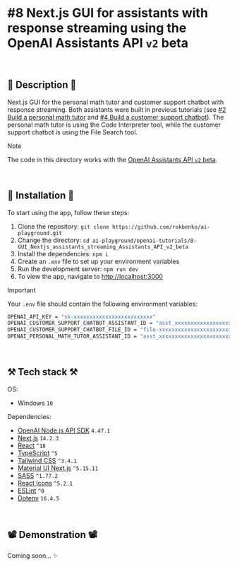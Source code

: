 # #8 Next.js GUI for assistants with response streaming using the OpenAI Assistants API `v2` beta

<br>

## 📖 Description 📖

Next.js GUI for the personal math tutor and customer support chatbot with response streaming. Both assistants were built in previous tutorials (see [#2 Build a personal math tutor](https://github.com/rokbenko/ai-playground/tree/main/openai-tutorials/2-Build_personal_math_tutor) and [#4 Build a customer support chatbot](https://github.com/rokbenko/ai-playground/tree/main/openai-tutorials/4-Build_customer_support_chatbot)). The personal math tutor is using the Code Interpreter tool, while the customer support chatbot is using the File Search tool.

> [!NOTE]
> The code in this directory works with the [OpenAI Assistants API `v2` beta](https://platform.openai.com/docs/api-reference/assistants).

<br>

## 🚀 Installation 🚀

To start using the app, follow these steps:

1. Clone the repository: `git clone https://github.com/rokbenko/ai-playground.git`
2. Change the directory: `cd ai-playground/openai-tutorials/8-GUI_Nextjs_assistants_streaming_Assistants_API_v2_beta`
3. Install the dependencies: `npm i`
4. Create an `.env` file to set up your environment variables
5. Run the development server: `npm run dev`
6. To view the app, navigate to [http://localhost:3000](http://localhost:3000)

> [!IMPORTANT]
> Your `.env` file should contain the following environment variables:
>
> ```bash
> OPENAI_API_KEY = "sk-xxxxxxxxxxxxxxxxxxxxxxxxx"
> OPENAI_CUSTOMER_SUPPORT_CHATBOT_ASSISTANT_ID = "asst_xxxxxxxxxxxxxxxxxxxxxxxxx"
> OPENAI_CUSTOMER_SUPPORT_CHATBOT_FILE_ID = "file-xxxxxxxxxxxxxxxxxxxxxxxxx"
> OPENAI_PERSONAL_MATH_TUTOR_ASSISTANT_ID = "asst_xxxxxxxxxxxxxxxxxxxxxxxxx"
> ```

<br>

## ⚒️ Tech stack ⚒️

OS:

- Windows `10`

Dependencies:

- [OpenAI Node.js API SDK](https://www.npmjs.com/package/openai) `4.47.1`
- [Next.js](https://www.npmjs.com/package/next) `14.2.3`
- [React](https://www.npmjs.com/package/react) `^18`
- [TypeScript](https://www.npmjs.com/package/typescript) `^5`
- [Tailwind CSS](https://www.npmjs.com/package/tailwindcss) `^3.4.1`
- [Material UI Next.js](https://www.npmjs.com/package/@mui/material-nextjs) `^5.15.11`
- [SASS](https://www.npmjs.com/package/sass) `^1.77.2`
- [React Icons](https://www.npmjs.com/package/react-icons) `^5.2.1`
- [ESLint](https://www.npmjs.com/package/eslint) `^8`
- [Dotenv](https://www.npmjs.com/package/dotenv) `16.4.5`

<br>

## 📽️ Demonstration 📽️

Coming soon... ✨
